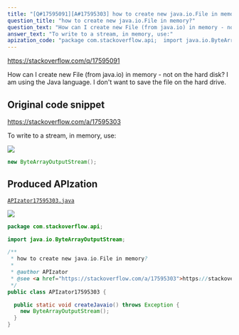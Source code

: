 ```yaml
---
title: "[Q#17595091][A#17595303] how to create new java.io.File in memory?"
question_title: "how to create new java.io.File in memory?"
question_text: "How can I create new File (from java.io) in memory - not on the hard disk? I am using the Java language. I don't want to save the file on the hard drive."
answer_text: "To write to a stream, in memory, use:"
apization_code: "package com.stackoverflow.api;  import java.io.ByteArrayOutputStream;  /**  * how to create new java.io.File in memory?  *  * @author APIzator  * @see <a href=\"https://stackoverflow.com/a/17595303\">https://stackoverflow.com/a/17595303</a>  */ public class APIzator17595303 {    public static void createJavaio() throws Exception {     new ByteArrayOutputStream();   } }"
---
```


https://stackoverflow.com/q/17595091

How can I create new File (from java.io) in memory - not on the hard disk?
I am using the Java language. I don&#x27;t want to save the file on the hard drive.



## Original code snippet

https://stackoverflow.com/a/17595303

To write to a stream, in memory, use:

<div class="code-logo"><img src="/stackoverflow.png" /></div>

```java
new ByteArrayOutputStream();
```

## Produced APIzation

[`APIzator17595303.java`](https://github.com/pasqualesalza/apization/raw/main/data/search/APIzator17595303.java)

<div class="code-logo"><img src="/apizator.png" /></div>

```java
package com.stackoverflow.api;

import java.io.ByteArrayOutputStream;

/**
 * how to create new java.io.File in memory?
 *
 * @author APIzator
 * @see <a href="https://stackoverflow.com/a/17595303">https://stackoverflow.com/a/17595303</a>
 */
public class APIzator17595303 {

  public static void createJavaio() throws Exception {
    new ByteArrayOutputStream();
  }
}

```